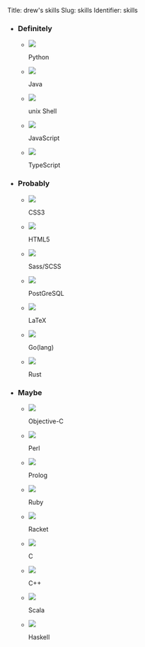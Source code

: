 Title: drew's skills
Slug: skills
Identifier: skills

<!--
SVG icons from
https://vorillaz.github.io/devicons/#/main,
http://devicon.fr/ (defunct),
and others.
-->
<ul class="languages">
  <li>
    <h3>Definitely</h3>
    <ul class="language-section">
      <li>
        <img class="icon" src="{static}/media/dev/python.svg"/>
        <p>Python</p>
      </li>
      <li>
        <img class="icon" src="{static}/media/dev/java.svg"/>
        <p>Java</p>
      </li>
      <li>
        <img class="icon" src="{static}/media/dev/terminal.svg"/>
        <p><span class="small-caps">unix</span> Shell</p>
      </li>
      <li>
        <img class="icon" src="{static}/media/dev/javascript.svg"/>
        <p>JavaScript</p>
      </li>
      <li>
        <img class="icon" src="{static}/media/dev/typescript.svg"/>
        <p>TypeScript</p>
      </li>
    </ul>
  </li>
  <li>
    <h3>Probably</h3>
    <ul class="language-section">
      <li>
        <img class="icon" src="{static}/media/dev/css3.svg"/>
        <p>CSS3</p>
      </li>
      <li>
        <img class="icon" src="{static}/media/dev/html5.svg"/>
        <p>HTML5</p>
      </li>
      <li>
        <img class="icon" src="{static}/media/dev/sass.svg"/>
        <p>Sass/SCSS</p>
      </li>
      <li>
        <img class="icon" src="{static}/media/dev/psql.svg"/>
        <p>PostGreSQL</p>
      </li>
      <li>
        <img class="icon" src="{static}/media/dev/LaTeX.svg"/>
        <p>LaTeX</p>
      </li>
      <li>
        <img class="icon" src="{static}/media/dev/go.svg"/>
        <p>Go(lang)</p>
      </li>
      <li>
        <img class="icon" src="{static}/media/dev/rust.svg"/>
        <p>Rust</p>
      </li>
    </ul>
  </li>
  <li>
    <h3>Maybe</h3>
    <ul class="language-section">
      <li>
        <img class="icon" src="{static}/media/dev/apple.svg"/>
        <p>Objective-C</p>
      </li>
      <li>
        <img class="icon" src="{static}/media/dev/perl.svg"/>
        <p>Perl</p>
      </li>
      <li>
        <img class="icon" src="{static}/media/dev/prolog.svg"/>
        <p>Prolog</p>
      </li>
      <li>
        <img class="icon" src="{static}/media/dev/ruby.svg"/>
        <p>Ruby</p>
      </li>
      <li>
        <img class="icon" src="{static}/media/dev/racket.svg"/>
        <p>Racket</p>
      </li>
      <li>
        <img class="icon" src="{static}/media/dev/c.svg"/>
        <p>C</p>
      </li>
      <li>
        <img class="icon" src="{static}/media/dev/c++.svg"/>
        <p>C++</p>
      </li>
      <li>
        <img class="icon" src="{static}/media/dev/scala.svg"/>
        <p>Scala</p>
      </li>
      <li>
        <img class="icon" src="{static}/media/dev/haskell.svg"/>
        <p>Haskell</p>
      </li>
    </ul>
  </li>
</ul>

